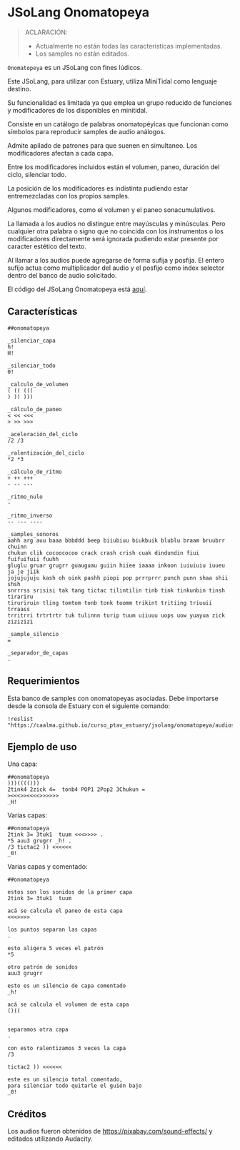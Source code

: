 # JSoLang Onomatopeya

> ACLARACIÓN:
> + Actualmente no están todas las características implementadas.
> + Los samples no están editados.

`Onomatopeya` es un JSoLang con fines lúdicos.

Este JSoLang, para utilizar con Estuary, utiliza MiniTidal como lenguaje destino.

Su funcionalidad es limitada ya que emplea un grupo reducido de funciones y modificadores de los disponibles en minitidal.

Consiste en un catálogo de palabras onomatopéyicas que funcionan como símbolos para reproducir samples de audio análogos.

Admite apilado de patrones para que suenen en simultaneo. Los modificadores afectan a cada capa.

Entre los modificadores incluidos están el volumen, paneo, duración del ciclo, silenciar todo.

La posición de los modificadores es indistinta pudiendo estar entremezcladas con los propios samples.

Algunos modificadores, como el volumen y el paneo sonacumulativos.

La llamada a los audios no distingue entre mayúsculas y minúsculas.
Pero cualquier otra palabra o signo que no coincida con los instrumentos o los modificadores directamente será ignorada pudiendo estar presente por caracter estético del texto.

Al llamar a los audios puede agregarse de forma sufija y posfija. El entero sufijo actua como multiplicador del audio y el posfijo como index selector dentro del banco de audio solicitado.

El código del JSoLang Onomatopeya está [aquí](./onomatopeya.peg).


## Características

	##onomatopeya

	_silenciar_capa
	h!
	H!

	_silenciar_todo
	0!

	_calculo_de_volumen
	( (( (((
	) )) )))

	_cálculo_de_paneo
	< << <<<
	> >> >>>

	_aceleración_del_ciclo
	/2 /3

	_ralentización_del_ciclo
	*2 *3

	_cálculo_de_ritmo
	+ ++ +++
	- -- ---

	_ritmo_nulo
	-

	_ritmo_inverso
	-- --- ----

	_samples_sonoros
	aahh arg auu baaa bbbddd beep biiubiuu biukbuik blublu braam bruubrr chuinn
	chukun clik cocoococoo crack crash crish cuak dindundin fiui fuifuifuii fuuhh
	gluglu gruar grugrr guauguau guiin hiiee iaaaa inkoon iuiuiuiu iuueu ja je jiik
	jojujujuju kash oh oink pashh piopi pop prrrprrr punch punn shaa shii shsh
	snrrrss srisisi tak tang tictac tilintilin tinb tink tinkunbin tinsh tirariru
	tiruriruin tling tomtom tonb tonk toomm trikint tritiing triuuii trraass
	trritrri trtrtrtr tuk tulinnn turip tuum uiiuuu uops uow yuayua zick zizizizi

	_sample_silencio
	=

	_separador_de_capas
	.

## Requerimientos

Esta banco de samples con onomatopeyas asociadas. Debe importarse desde la consola de Estuary con el siguiente comando:

	!reslist "https://caalma.github.io/curso_ptav_estuary/jsolang/onomatopeya/audios/samples.json"


## Ejemplo de uso

Una capa:

	##onomatopeya
	)))(((()))
	2tink4 2zick 4=  tonb4 POP1 2Pop2 3Chukun =
	><<<>><<<<>>>>>>
	_H!

Varias capas:

	##onomatopeya
	2tink 3= 3tuk1  tuum <<<>>>> .
	*5 auu3 grugrr _h! .
	/3 tictac2 )) <<<<<<
	_0!

Varias capas y comentado:

	##onomatopeya

	estos son los sonidos de la primer capa
	2tink 3= 3tuk1  tuum

	acá se calcula el paneo de esta capa
	<<<>>>>

	los puntos separan las capas
	.

	esto aligera 5 veces el patrón
	*5

	otro patrón de sonidos
	auu3 grugrr

	esto es un silencio de capa comentado
	_h!

	acá se calcula el volumen de esta capa
	()((


	separamos otra capa
	.

	con esto ralentizamos 3 veces la capa
	/3

	tictac2 )) <<<<<<

	este es un silencio total comentado,
	para silenciar todo quitarle el guión bajo
	_0!


## Créditos
Los audios fueron obtenidos de https://pixabay.com/sound-effects/ y editados utilizando Audacity.
